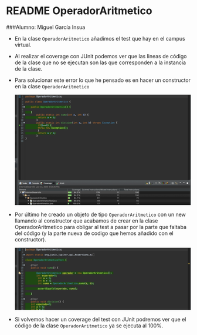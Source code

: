README OperadorAritmetico
=========================

###Alumno: Miguel García Insua

 * En la clase `OperadorAritmetico` añadimos el test que hay en el campus virtual.

 * Al realizar el coverage con JUnit podemos ver que las lineas de código de la clase que no se ejecutan
 	son las que corresponden a la instancia de la clase.
 	
 * Para solucionar este error lo que he pensado es  en hacer un constructor en la clase `OperadorAritmetico`
 
 	<img src="oa.png">
 
 * Por último he creado un objeto de tipo `OperadorAritmetico` con un new llamando al constructor que acabamos de crear en la clase OperadorAritmetico para obligar al test a pasar por la parte que faltaba del código (y la parte nueva de codigo que hemos añadido con el constructor).
 	
 	<img src="toa.png">
 	
 * Si volvemos hacer un coverage del test con JUnit podremos ver que el código de la clase `OperadorAritmetico`
 	ya se ejecuta al 100%.